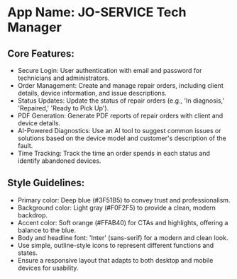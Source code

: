 # **App Name**: JO-SERVICE Tech Manager

## Core Features:

- Secure Login: User authentication with email and password for technicians and administrators.
- Order Management: Create and manage repair orders, including client details, device information, and issue descriptions.
- Status Updates: Update the status of repair orders (e.g., 'In diagnosis,' 'Repaired,' 'Ready to Pick Up').
- PDF Generation: Generate PDF reports of repair orders with client and device details.
- AI-Powered Diagnostics: Use an AI tool to suggest common issues or solutions based on the device model and customer's description of the fault.
- Time Tracking: Track the time an order spends in each status and identify abandoned devices.

## Style Guidelines:

- Primary color: Deep blue (#3F51B5) to convey trust and professionalism.
- Background color: Light gray (#F0F2F5) to provide a clean, modern backdrop.
- Accent color: Soft orange (#FFAB40) for CTAs and highlights, offering a balance to the blue.
- Body and headline font: 'Inter' (sans-serif) for a modern and clean look.
- Use simple, outline-style icons to represent different functions and states.
- Ensure a responsive layout that adapts to both desktop and mobile devices for usability.